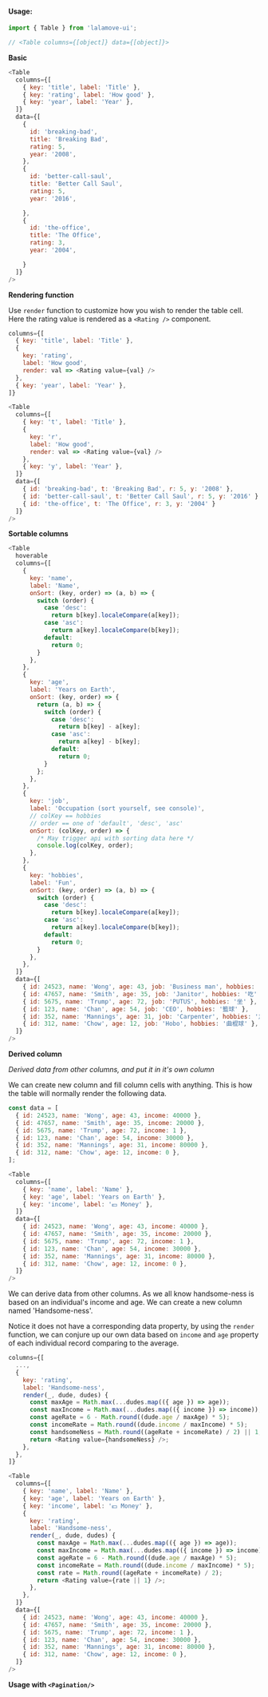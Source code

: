 #### Usage:

```js static
import { Table } from 'lalamove-ui';

// <Table columns={[object]} data={[object]}>
```

**Basic**
```js
<Table
  columns={[
    { key: 'title', label: 'Title' },
    { key: 'rating', label: 'How good' },
    { key: 'year', label: 'Year' },
  ]}
  data={[
    {
      id: 'breaking-bad',
      title: 'Breaking Bad',
      rating: 5,
      year: '2008',
    },
    {
      id: 'better-call-saul',
      title: 'Better Call Saul',
      rating: 5,
      year: '2016',

    },
    {
      id: 'the-office',
      title: 'The Office',
      rating: 3,
      year: '2004',

    }
  ]}
/>
```

**Rendering function**

Use `render` function to customize how you wish to render the table cell. 
Here the rating value is rendered as a `<Rating />` component.

```js static
columns={[
  { key: 'title', label: 'Title' },
  {
    key: 'rating',
    label: 'How good',
    render: val => <Rating value={val} />
  },
  { key: 'year', label: 'Year' },
]}
```

```js
<Table
  columns={[
    { key: 't', label: 'Title' },
    {
      key: 'r',
      label: 'How good',
      render: val => <Rating value={val} />
    },
    { key: 'y', label: 'Year' },
  ]}
  data={[
    { id: 'breaking-bad', t: 'Breaking Bad', r: 5, y: '2008' },
    { id: 'better-call-saul', t: 'Better Call Saul', r: 5, y: '2016' },
    { id: 'the-office', t: 'The Office', r: 3, y: '2004' }
  ]}
/>
```

**Sortable columns**

```js
<Table
  hoverable
  columns={[
    {
      key: 'name',
      label: 'Name',
      onSort: (key, order) => (a, b) => {
        switch (order) {
          case 'desc':
            return b[key].localeCompare(a[key]);
          case 'asc':
            return a[key].localeCompare(b[key]);
          default:
            return 0;
        }
      },
    },
    {
      key: 'age',
      label: 'Years on Earth',
      onSort: (key, order) => {
        return (a, b) => {
          switch (order) {
            case 'desc':
              return b[key] - a[key];
            case 'asc':
              return a[key] - b[key];
            default:
              return 0;
          }
        };
      },
    },
    {
      key: 'job',
      label: 'Occupation (sort yourself, see console)',
      // colKey == hobbies
      // order == one of 'default', 'desc', 'asc'
      onSort: (colKey, order) => {
        /* May trigger api with sorting data here */
        console.log(colKey, order);
      },
    },
    {
      key: 'hobbies',
      label: 'Fun',
      onSort: (key, order) => (a, b) => {
        switch (order) {
          case 'desc':
            return b[key].localeCompare(a[key]);
          case 'asc':
            return a[key].localeCompare(b[key]);
          default:
            return 0;
        }
      },
    },
  ]}
  data={[
    { id: 24523, name: 'Wong', age: 43, job: 'Business man', hobbies: '購買' },
    { id: 47657, name: 'Smith', age: 35, job: 'Janitor', hobbies: '吃' },
    { id: 5675, name: 'Trump', age: 72, job: 'PUTUS', hobbies: '坐' },
    { id: 123, name: 'Chan', age: 54, job: 'CEO', hobbies: '籃球' },
    { id: 352, name: 'Mannings', age: 31, job: 'Carpenter', hobbies: '足球' },
    { id: 312, name: 'Chow', age: 12, job: 'Hobo', hobbies: '曲棍球' },
  ]}
/>
```

**Derived column**

_Derived data from other columns, and put it in it's own column_

We can create new column and fill column cells with anything. This is how the table will normally render the following data.

```js static
const data = [
  { id: 24523, name: 'Wong', age: 43, income: 40000 },
  { id: 47657, name: 'Smith', age: 35, income: 20000 },
  { id: 5675, name: 'Trump', age: 72, income: 1 },
  { id: 123, name: 'Chan', age: 54, income: 30000 },
  { id: 352, name: 'Mannings', age: 31, income: 80000 },
  { id: 312, name: 'Chow', age: 12, income: 0 },
];

```

```js
<Table
  columns={[
    { key: 'name', label: 'Name' },
    { key: 'age', label: 'Years on Earth' },
    { key: 'income', label: '💵 Money' },
  ]}
  data={[
    { id: 24523, name: 'Wong', age: 43, income: 40000 },
    { id: 47657, name: 'Smith', age: 35, income: 20000 },
    { id: 5675, name: 'Trump', age: 72, income: 1 },
    { id: 123, name: 'Chan', age: 54, income: 30000 },
    { id: 352, name: 'Mannings', age: 31, income: 80000 },
    { id: 312, name: 'Chow', age: 12, income: 0 },
  ]}
/>
```

We can derive data from other columns. As we all know handsome-ness is based on an individual's income and age. We can create a new column named 'Handsome-ness'. 

Notice it does not have a corresponding data property, by using the `render` function, we can conjure up our own data based on `income` and `age` property of each individual record comparing to the average.

```js static
columns={[
  ...,
  {
    key: 'rating',
    label: 'Handsome-ness',
    render(_, dude, dudes) {
      const maxAge = Math.max(...dudes.map(({ age }) => age));
      const maxIncome = Math.max(...dudes.map(({ income }) => income));
      const ageRate = 6 - Math.round((dude.age / maxAge) * 5);
      const incomeRate = Math.round((dude.income / maxIncome) * 5);
      const handsomeNess = Math.round((ageRate + incomeRate) / 2) || 1;
      return <Rating value={handsomeNess} />;
    },
  },
]}
```

```js
<Table
  columns={[
    { key: 'name', label: 'Name' },
    { key: 'age', label: 'Years on Earth' },
    { key: 'income', label: '💵 Money' },
    {
      key: 'rating',
      label: 'Handsome-ness',
      render(_, dude, dudes) {
        const maxAge = Math.max(...dudes.map(({ age }) => age));
        const maxIncome = Math.max(...dudes.map(({ income }) => income));
        const ageRate = 6 - Math.round((dude.age / maxAge) * 5);
        const incomeRate = Math.round((dude.income / maxIncome) * 5);
        const rate = Math.round((ageRate + incomeRate) / 2);
        return <Rating value={rate || 1} />;
      },
    },
  ]}
  data={[
    { id: 24523, name: 'Wong', age: 43, income: 40000 },
    { id: 47657, name: 'Smith', age: 35, income: 20000 },
    { id: 5675, name: 'Trump', age: 72, income: 1 },
    { id: 123, name: 'Chan', age: 54, income: 30000 },
    { id: 352, name: 'Mannings', age: 31, income: 80000 },
    { id: 312, name: 'Chow', age: 12, income: 0 },
  ]}
/>
```

**Usage with `<Pagination/>`**
